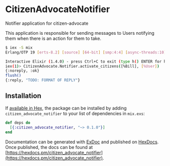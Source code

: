 # CitizenAdvocateNotifier

Notifier application for citizen-advocate

This application is responsible for sending messages to Users notifying them
when there is an action for them to take.

```bash
$ iex -S mix
Erlang/OTP 19 [erts-8.2] [source] [64-bit] [smp:4:4] [async-threads:10] [hipe] [kernel-poll:false] [dtrace]

Interactive Elixir (1.4.0) - press Ctrl+C to exit (type h() ENTER for help)
iex(1)> CitizenAdvocate.Notifier.activate_citizens([%Bill], [%User])
{:noreply, :ok}
flush()
{:reply, "TODO: FORMAT OF REPLY"}
```

## Installation

If [available in Hex](https://hex.pm/docs/publish), the package can be installed
by adding `citizen_advocate_notifier` to your list of dependencies in `mix.exs`:

```elixir
def deps do
  [{:citizen_advocate_notifier, "~> 0.1.0"}]
end
```

Documentation can be generated with [ExDoc](https://github.com/elixir-lang/ex_doc)
and published on [HexDocs](https://hexdocs.pm). Once published, the docs can
be found at [https://hexdocs.pm/citizen_advocate_notifier](https://hexdocs.pm/citizen_advocate_notifier).

